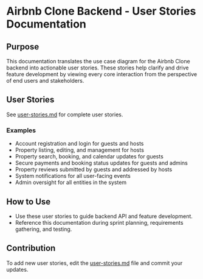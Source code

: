 # Airbnb Clone Backend - User Stories Documentation

## Purpose
This documentation translates the use case diagram for the Airbnb Clone backend into actionable user stories. These stories help clarify and drive feature development by viewing every core interaction from the perspective of end users and stakeholders.

## User Stories

See [user-stories.md](user-stories.md) for complete user stories.

### Examples

- Account registration and login for guests and hosts
- Property listing, editing, and management for hosts
- Property search, booking, and calendar updates for guests
- Secure payments and booking status updates for guests and admins
- Property reviews submitted by guests and addressed by hosts
- System notifications for all user-facing events
- Admin oversight for all entities in the system

## How to Use
- Use these user stories to guide backend API and feature development.
- Reference this documentation during sprint planning, requirements gathering, and testing.

## Contribution
To add new user stories, edit the [user-stories.md](user-stories.md) file and commit your updates.